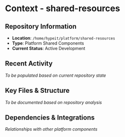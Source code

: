 # Context - shared-resources

## Repository Information
- **Location**: `/home/hypeit/platform/shared-resources`
- **Type**: Platform Shared Components
- **Current Status**: Active Development

## Recent Activity
*To be populated based on current repository state*

## Key Files & Structure
*To be documented based on repository analysis*

## Dependencies & Integrations
*Relationships with other platform components*